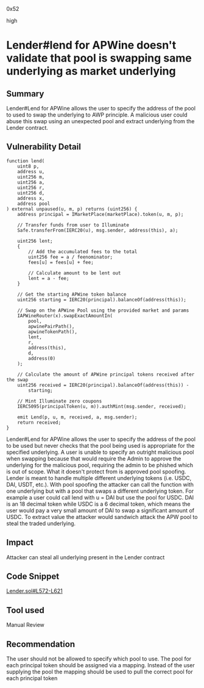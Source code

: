 0x52

high

# Lender#lend for APWine doesn't validate that pool is swapping same underlying as market underlying

## Summary

Lender#Lend for APWine allows the user to specify the address of the pool to used to swap the underlying to AWP principle. A malicious user could abuse this swap using an unexpected pool and extract underlying from the Lender contract.

## Vulnerability Detail

    function lend(
        uint8 p,
        address u,
        uint256 m,
        uint256 a,
        uint256 r,
        uint256 d,
        address x,
        address pool
    ) external unpaused(u, m, p) returns (uint256) {
        address principal = IMarketPlace(marketPlace).token(u, m, p);

        // Transfer funds from user to Illuminate
        Safe.transferFrom(IERC20(u), msg.sender, address(this), a);

        uint256 lent;
        {
            // Add the accumulated fees to the total
            uint256 fee = a / feenominator;
            fees[u] = fees[u] + fee;

            // Calculate amount to be lent out
            lent = a - fee;
        }

        // Get the starting APWine token balance
        uint256 starting = IERC20(principal).balanceOf(address(this));

        // Swap on the APWine Pool using the provided market and params
        IAPWineRouter(x).swapExactAmountIn(
            pool,
            apwinePairPath(),
            apwineTokenPath(),
            lent,
            r,
            address(this),
            d,
            address(0)
        );

        // Calculate the amount of APWine principal tokens received after the swap
        uint256 received = IERC20(principal).balanceOf(address(this)) -
            starting;

        // Mint Illuminate zero coupons
        IERC5095(principalToken(u, m)).authMint(msg.sender, received);

        emit Lend(p, u, m, received, a, msg.sender);
        return received;
    }

Lender#Lend for APWine allows the user to specify the address of the pool to be used but never checks that the pool being used is appropriate for the specified underlying. A user is unable to specify an outright malicious pool when swapping because that would require the Admin to approve the underlying for the malicious pool, requiring the admin to be phished which is out of scope. What it doesn't protect from is approved pool spoofing. Lender is meant to handle multiple different underlying tokens (i.e. USDC, DAI, USDT, etc.). With pool spoofing the attacker can call the function with one underlying but with a pool that swaps a different underlying token. For example a user could call lend with u = DAI but use the pool for USDC. DAI is an 18 decimal token while USDC is a 6 decimal token, which means the user would pay a very small amount of DAI to swap a significant amount of USDC. To extract value the attacker would sandwich attack the APW pool to steal the traded underlying. 

## Impact

Attacker can steal all underlying present in the Lender contract

## Code Snippet

[Lender.sol#L572-L621](https://github.com/sherlock-audit/2022-10-illuminate/blob/main/src/Lender.sol#L572-L621)

## Tool used

Manual Review

## Recommendation

The user should not be allowed to specify which pool to use. The pool for each principal token should be assigned via a mapping. Instead of the user supplying the pool the mapping should be used to pull the correct pool for each principal token
